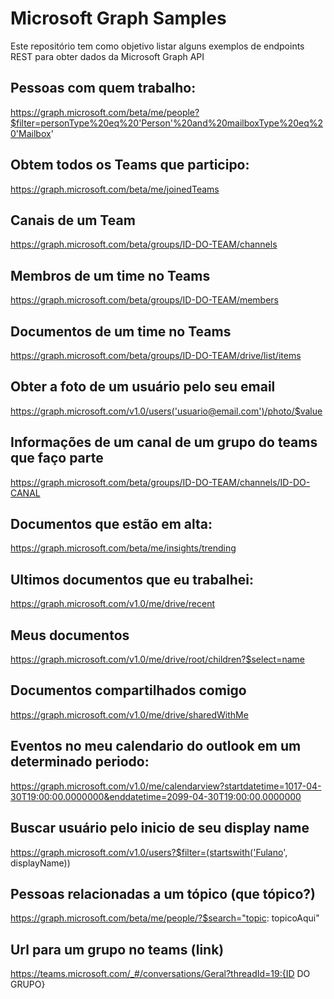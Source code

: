 # Microsoft Graph Samples

Este repositório tem como objetivo listar alguns exemplos de endpoints REST para obter dados da Microsoft Graph API

## Pessoas com quem trabalho:
https://graph.microsoft.com/beta/me/people?$filter=personType%20eq%20'Person'%20and%20mailboxType%20eq%20'Mailbox'

## Obtem todos os Teams que participo:
https://graph.microsoft.com/beta/me/joinedTeams

## Canais de um Team
https://graph.microsoft.com/beta/groups/ID-DO-TEAM/channels

## Membros de um time no Teams
https://graph.microsoft.com/beta/groups/ID-DO-TEAM/members

## Documentos de um time no Teams
https://graph.microsoft.com/beta/groups/ID-DO-TEAM/drive/list/items

## Obter a foto de um usuário pelo seu email
https://graph.microsoft.com/v1.0/users('usuario@email.com')/photo/$value

## Informações de um canal de um grupo do teams que faço parte
https://graph.microsoft.com/beta/groups/ID-DO-TEAM/channels/ID-DO-CANAL

## Documentos que estão em alta:
https://graph.microsoft.com/beta/me/insights/trending

## Ultimos documentos que eu trabalhei:
https://graph.microsoft.com/v1.0/me/drive/recent

## Meus documentos
https://graph.microsoft.com/v1.0/me/drive/root/children?$select=name

## Documentos compartilhados comigo
https://graph.microsoft.com/v1.0/me/drive/sharedWithMe

## Eventos no meu calendario do outlook em um determinado periodo:
https://graph.microsoft.com/v1.0/me/calendarview?startdatetime=1017-04-30T19:00:00.0000000&enddatetime=2099-04-30T19:00:00.0000000

## Buscar usuário pelo inicio de seu display name
https://graph.microsoft.com/v1.0/users?$filter=(startswith('Fulano', displayName))

## Pessoas relacionadas a um tópico (que tópico?)
https://graph.microsoft.com/beta/me/people/?$search="topic: topicoAqui"

## Url para um grupo no teams (link)
https://teams.microsoft.com/_#/conversations/Geral?threadId=19:{ID DO GRUPO}
